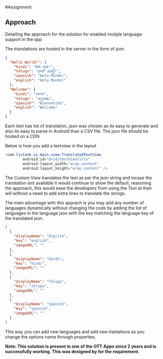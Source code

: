 #Assignment
## Approach

Detailing the approach for the solution for enabled mutiple language support in the app

The translations are hosted in the server in the form of json 

```json
{
  "Hello World!": {
    "hindi": "हैलो वर्ल्ड!",
    "telugu": "హలో వరల్డ్!",
    "spanish": "Hola Mundo!",
    "english": "Hola Mundo!"
  },
  "Welcome": {
    "hindi": "स्वागत",
    "telugu": "స్వాగతం",
    "spanish": "Bienvenida",
    "english": "Welcome"
  }
}
```

Each text has list of translation, json was chosen as its easy to generate and also its easy to parse in Android than a CSV file. The json file should be hosted on a CDN

Below is how you add a textview in the layout 

```java
<com.livtask.ui.main.view.TranslatedTextView
        android:id="@+id/textViewTitle"
        android:layout_width="wrap_content"
        android:layout_height="wrap_content" />
```

The Custom View translates the text as per the json string and incase the translation isnt available it would continue to show the default, reasoning the approach, this would ease the developers from using the Text at their will without a need to add extra lines to translate the strings.

The main advantage with this apprach is you may add any number of languages dynamically without changing the code by adding the list of languages in the language json with the key matching the language key of the translated json. 

```json
[
  {
    "displayName": "English",
    "key": "english",
    "imageURL": ""
  },
  {
    "displayName": "Hindi",
    "key": "hindi",
    "imageURL": ""
  },
  {
    "displayName": "Telugu",
    "key": "telugu",
    "imageURL": ""
  },
  {
    "displayName": "Spanish",
    "key": "spanish",
    "imageURL": ""
  }
]
```

This way you can add new languages and add new tranlations as you change the options name through properties.


**Note: This solution is present in one of the OTT Apps since 2 years and is successfully working. This was designed by for the requirement.**
